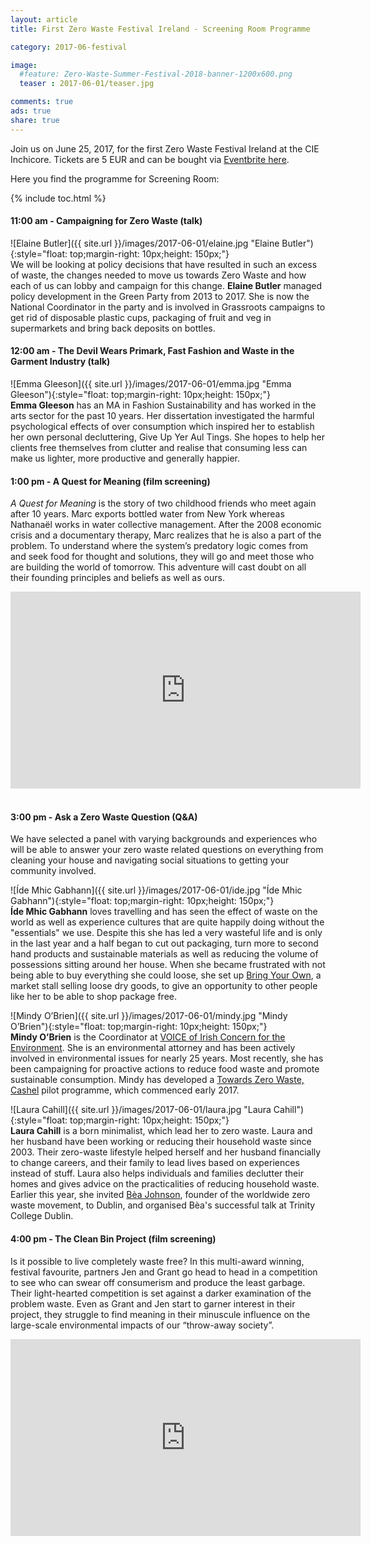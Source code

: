 ```yaml
---
layout: article
title: First Zero Waste Festival Ireland - Screening Room Programme

category: 2017-06-festival

image:
  #feature: Zero-Waste-Summer-Festival-2018-banner-1200x600.png
  teaser : 2017-06-01/teaser.jpg

comments: true
ads: true
share: true
---
```


Join us on June 25, 2017, for the first Zero Waste Festival Ireland at the CIE Inchicore. Tickets are 5 EUR and can be bought via [Eventbrite here](https://www.eventbrite.ie/e/zero-waste-festival-tickets-35020450109?aff=es2).

Here you find the programme for Screening Room:

{% include toc.html %}

#### 11:00 am - Campaigning for Zero Waste (talk)

![Elaine Butler]({{ site.url }}/images/2017-06-01/elaine.jpg "Elaine Butler"){:style="float: top;margin-right: 10px;height: 150px;"}<br>
We will be looking at policy decisions that have resulted in such an excess of waste, the changes needed to move us towards Zero Waste and how each of us can lobby and campaign for this change. **Elaine Butler** managed policy development in the Green Party from 2013 to 2017. She is now the National Coordinator in the party and is involved in Grassroots campaigns to get rid of disposable plastic cups, packaging of fruit and veg in supermarkets and bring back deposits on bottles.


#### 12:00 am - The Devil Wears Primark, Fast Fashion and Waste in the Garment Industry (talk)

![Emma Gleeson]({{ site.url }}/images/2017-06-01/emma.jpg "Emma Gleeson"){:style="float: top;margin-right: 10px;height: 150px;"}<br>
**Emma Gleeson** has an MA in Fashion Sustainability and has worked in the arts sector for the past 10 years. Her dissertation investigated the harmful psychological effects of over consumption which inspired her to establish her own personal decluttering, Give Up Yer Aul Tings. She hopes to help her clients free themselves from clutter and realise that consuming less can make us lighter, more productive and generally happier. 

#### 1:00 pm - A Quest for Meaning (film screening)

*A Quest for Meaning* is the story of two childhood friends who meet again after 10 years. Marc exports bottled water from New York whereas Nathanaël works in water collective management. After the 2008 economic crisis and a documentary therapy, Marc realizes that he is also a part of the problem. To understand where the system’s predatory logic comes from and seek food for thought and solutions, they will go and meet those who are building the world of tomorrow. This adventure will cast doubt on all their founding principles and beliefs as well as ours.

<div>
<iframe style="display: block; margin: auto;" width="560" height="315" src="https://www.youtube.com/watch?v=8yePCpWH3g0" frameborder="0" allow="autoplay; encrypted-media" allowfullscreen> </iframe>
</div><br>

#### 3:00 pm - Ask a Zero Waste Question (Q&A)

We have selected a panel with varying backgrounds and experiences who will be able to answer your zero waste related questions on everything from cleaning your house and navigating social situations to getting your community involved.

![Íde Mhic Gabhann]({{ site.url }}/images/2017-06-01/ide.jpg "Íde Mhic Gabhann"){:style="float: top;margin-right: 10px;height: 150px;"}<br>
**Íde Mhic Gabhann** loves travelling and has seen the effect of waste on the world as well as experience cultures that are quite happily doing without the "essentials" we use. Despite this she has led a very wasteful life and is only in the last year and a half began to cut out packaging, turn more to second hand products and sustainable materials as well as reducing the volume of possessions sitting around her house. When she became frustrated with not being able to buy everything she could loose, she set up [Bring Your Own](https://www.facebook.com/bringyourowncontainers/), a market stall selling loose dry goods, to give an opportunity to other people like her to be able to shop package free.

![Mindy O’Brien]({{ site.url }}/images/2017-06-01/mindy.jpg "Mindy O’Brien"){:style="float: top;margin-right: 10px;height: 150px;"}<br>
**Mindy O’Brien** is the Coordinator at [VOICE of Irish Concern for the Environment](http://voiceireland.org/). She is an environmental attorney and has been actively involved in environmental issues for nearly 25 years. Most recently, she has been campaigning for proactive actions to reduce food waste and promote sustainable consumption. Mindy has developed a [Towards Zero Waste, Cashel](http://voiceireland.org/waste/launch-cashel/) pilot programme, which commenced early 2017. 

![Laura Cahill]({{ site.url }}/images/2017-06-01/laura.jpg "Laura Cahill"){:style="float: top;margin-right: 10px;height: 150px;"}<br>
**Laura Cahill** is a born minimalist, which lead her to zero waste. Laura and her husband have been working or reducing their household waste since 2003. Their zero-waste lifestyle helped herself and her husband financially to change careers, and their family to lead lives based on experiences instead of stuff.
Laura also helps individuals and families declutter their homes and gives advice on the practicalities of reducing household waste. Earlier this year, she invited [Bèa Johnson](https://zerowastehome.com/), founder of the worldwide zero waste movement, to Dublin, and organised Bèa's successful talk at Trinity College Dublin.


#### 4:00 pm - The Clean Bin Project (film screening)

Is it possible to live completely waste free? In this multi-award winning, festival favourite, partners Jen and Grant go head to head in a competition to see who can swear off consumerism and produce the least garbage. Their light-hearted competition is set against a darker examination of the problem waste. Even as Grant and Jen start to garner interest in their project, they struggle to find meaning in their minuscule influence on the large-scale environmental impacts of our “throw-away society”.

<div>
<iframe style="display: block; margin: auto;" width="560" height="315" src="https://www.youtube.com/watch?v=tFilb-VhAGE" frameborder="0" allow="autoplay; encrypted-media" allowfullscreen> </iframe>
</div><br>




